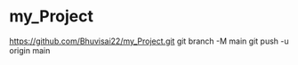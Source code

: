 # my_Project
https://github.com/Bhuvisai22/my_Project.git
git branch -M main
git push -u origin main
